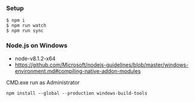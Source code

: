 ### Setup

```
$ npm i 
$ npm run watch
$ npm run sync
```

### Node.js on Windows 

* node-v8.1.2-x64
* https://github.com/Microsoft/nodejs-guidelines/blob/master/windows-environment.md#compiling-native-addon-modules

CMD.exe run as Administrator

```
npm install --global --production windows-build-tools
```